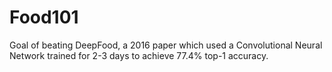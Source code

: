# Food101

Goal of beating DeepFood, a 2016 paper which used a Convolutional Neural Network trained for 2-3 days to achieve 77.4% top-1 accuracy.
